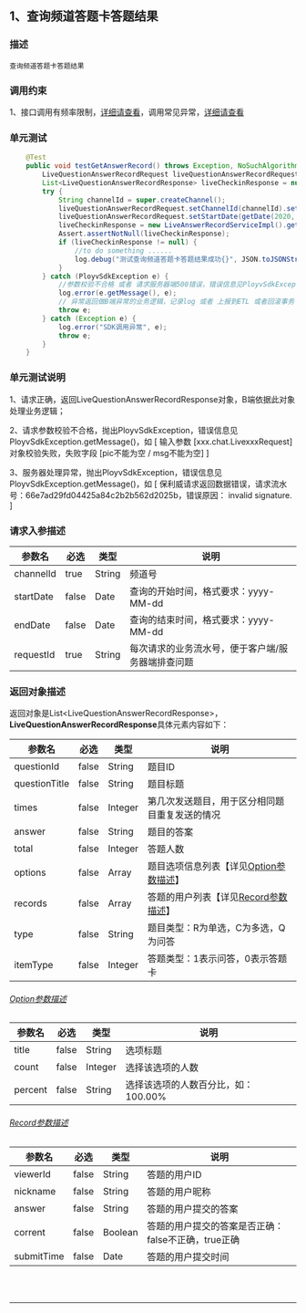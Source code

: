 ## 1、查询频道答题卡答题结果
### 描述
```
查询频道答题卡答题结果
```
### 调用约束
1、接口调用有频率限制，[详细请查看](/limit.md)，调用常见异常，[详细请查看](/exceptionDoc)

### 单元测试
```java
	@Test
	public void testGetAnswerRecord() throws Exception, NoSuchAlgorithmException {
        LiveQuestionAnswerRecordRequest liveQuestionAnswerRecordRequest = new LiveQuestionAnswerRecordRequest();
        List<LiveQuestionAnswerRecordResponse> liveCheckinResponse = null;
        try {
            String channelId = super.createChannel();
            liveQuestionAnswerRecordRequest.setChannelId(channelId).setRequestId(LiveSignUtil.generateUUID());
            liveQuestionAnswerRecordRequest.setStartDate(getDate(2020, 10, 01)).setEndDate(getDate(2099, 10, 01));
            liveCheckinResponse = new LiveAnswerRecordServiceImpl().getAnswerRecord(liveQuestionAnswerRecordRequest);
            Assert.assertNotNull(liveCheckinResponse);
            if (liveCheckinResponse != null) {
                //to do something ......
                log.debug("测试查询频道答题卡答题结果成功{}", JSON.toJSONString(liveCheckinResponse));
            }
        } catch (PloyvSdkException e) {
            //参数校验不合格 或者 请求服务器端500错误，错误信息见PloyvSdkException.getMessage()
            log.error(e.getMessage(), e);
            // 异常返回做B端异常的业务逻辑，记录log 或者 上报到ETL 或者回滚事务
            throw e;
        } catch (Exception e) {
            log.error("SDK调用异常", e);
            throw e;
        }
    }
```
### 单元测试说明
1、请求正确，返回LiveQuestionAnswerRecordResponse对象，B端依据此对象处理业务逻辑；

2、请求参数校验不合格，抛出PloyvSdkException，错误信息见PloyvSdkException.getMessage()，如 [ 输入参数 [xxx.chat.LivexxxRequest]对象校验失败，失败字段 [pic不能为空 / msg不能为空] ]

3、服务器处理异常，抛出PloyvSdkException，错误信息见PloyvSdkException.getMessage()，如 [ 保利威请求返回数据错误，请求流水号：66e7ad29fd04425a84c2b2b562d2025b，错误原因： invalid signature. ]
### 请求入参描述

| 参数名 | 必选 | 类型 | 说明 | 
| -- | -- | -- | -- | 
| channelId | true | String | 频道号 | 
| startDate | false | Date | 查询的开始时间，格式要求：yyyy-MM-dd | 
| endDate | false | Date | 查询的结束时间，格式要求：yyyy-MM-dd | 
| requestId | true | String | 每次请求的业务流水号，便于客户端/服务器端排查问题 | 

### 返回对象描述
返回对象是List&lt;LiveQuestionAnswerRecordResponse&gt;，**LiveQuestionAnswerRecordResponse**具体元素内容如下：

| 参数名 | 必选 | 类型 | 说明 | 
| -- | -- | -- | -- | 
| questionId | false | String | 题目ID | 
| questionTitle | false | String | 题目标题 | 
| times | false | Integer | 第几次发送题目，用于区分相同题目重复发送的情况 | 
| answer | false | String | 题目的答案 | 
| total | false | Integer | 答题人数 | 
| options | false | Array | 题目选项信息列表【详见[Option参数描述](answerRecordService.md?id=polyv35)】 | 
| records | false | Array | 答题的用户列表【详见[Record参数描述](answerRecordService.md?id=polyv36)】 | 
| type | false | String | 题目类型：R为单选，C为多选，Q为问答 | 
| itemType | false | Integer | 答题类型：1表示问答，0表示答题卡 | 

<h6 id="polyv35"><a href="#/answerRecordService.md?id=polyv35"data-id="Option参数描述"class="anchor"><span>Option参数描述</span></a></h6> <!-- {docsify-ignore} -->

| 参数名 | 必选 | 类型 | 说明 | 
| -- | -- | -- | -- | 
| title | false | String | 选项标题 | 
| count | false | Integer | 选择该选项的人数 | 
| percent | false | String | 选择该选项的人数百分比，如：100.00% | 

<h6 id="polyv36"><a href="#/answerRecordService.md?id=polyv36"data-id="Record参数描述"class="anchor"><span>Record参数描述</span></a></h6> <!-- {docsify-ignore} -->

| 参数名 | 必选 | 类型 | 说明 | 
| -- | -- | -- | -- | 
| viewerId | false | String | 答题的用户ID | 
| nickname | false | String | 答题的用户昵称 | 
| answer | false | String | 答题的用户提交的答案 | 
| corrent | false | Boolean | 答题的用户提交的答案是否正确：false不正确，true正确 | 
| submitTime | false | Date | 答题的用户提交时间 | 

<br /><br />

------------------

<br /><br />


